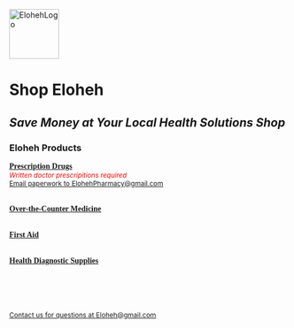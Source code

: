 <html>
<head> 
  
</head>

<body>
  <duv style="font-family:Georgia:">
  <img width="90" height="90" alt="ElohehLogo" src="https://github.com/user-attachments/assets/d0090502-7a15-4a55-91d6-1db5928cacf3" />
  <h1>Shop Eloheh</h1>
  <i><h2>Save Money at Your Local Health Solutions Shop</h2></i>
  <h3>Eloheh Products</h3>
  </div>

  
<b><u><span style="font-size=14px;font-family: Georgia">Prescription Drugs</span></u></b>
<br>
  <span style="color:red; font-size:12px">*Written doctor prescripitions required*</span>
  <br>
  <u><span style="font-size:12px"><a href="mailto:ElohehPharmacy@gmail.com">Email paperwork to ElohehPharmacy@gmail.com</a></span></u>
  <br><br>
  
<b><u><span style="font-size=14px;font-family: Georgia">Over-the-Counter Medicine</span></u></b>
<br><br>

<b><u><span style="font-size=14px;font-family: Georgia">First Aid</span></u></b>
<br><br>

<b><u><span style="font-size=14px;font-family: Georgia">Health Diagnostic Supplies</span></u></b>

<br><br><br><br>
<u><span style="font-size:12px"><a href="mailto:Eloheh@gmail.com">Contact us for questions at Eloheh@gmail.com</a></span></u>
